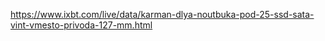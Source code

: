 https://www.ixbt.com/live/data/karman-dlya-noutbuka-pod-25-ssd-sata-vint-vmesto-privoda-127-mm.html
